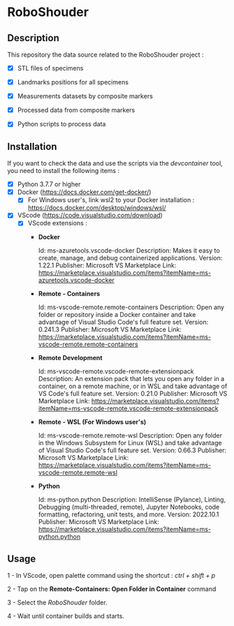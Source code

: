 # RoboShouder

## Description

This repository the data source related to the RoboShouder project : 

- [x] STL files of specimens
- [x] Landmarks positions for all specimens
- [x] Measurements datasets by composite markers
- [x] Processed data from composite markers 
- [x] Python scripts to process data


## Installation 

If you want to check the data and use the scripts via the *devcontainer* tool, you need to install the following items :

- [x] Python 3.7.7 or higher
- [x] Docker (https://docs.docker.com/get-docker/)
  - [x]  For Windows user's, link wsl2 to your Docker installation : https://docs.docker.com/desktop/windows/wsl/
- [x] VScode (https://code.visualstudio.com/download)  
  - [x] VScode extensions :
    - **Docker**


        Id: ms-azuretools.vscode-docker
        Description: Makes it easy to create, manage, and debug containerized applications.
        Version: 1.22.1
        Publisher: Microsoft
        VS Marketplace Link: https://marketplace.visualstudio.com/items?itemName=ms-azuretools.vscode-docker
    - **Remote - Containers**


        Id: ms-vscode-remote.remote-containers
        Description: Open any folder or repository inside a Docker container and take advantage of Visual Studio Code's full feature set.
        Version: 0.241.3
        Publisher: Microsoft
        VS Marketplace Link: https://marketplace.visualstudio.com/items?itemName=ms-vscode-remote.remote-containers
    - **Remote Development**


        Id: ms-vscode-remote.vscode-remote-extensionpack
        Description: An extension pack that lets you open any folder in a container, on a remote machine, or in WSL and take advantage of VS Code's full feature set.
        Version: 0.21.0
        Publisher: Microsoft
        VS Marketplace Link: https://marketplace.visualstudio.com/items?itemName=ms-vscode-remote.vscode-remote-extensionpack
    - **Remote - WSL (For Windows user's)**


        Id: ms-vscode-remote.remote-wsl
        Description: Open any folder in the Windows Subsystem for Linux (WSL) and take advantage of Visual Studio Code's full feature set.
        Version: 0.66.3
        Publisher: Microsoft
        VS Marketplace Link: https://marketplace.visualstudio.com/items?itemName=ms-vscode-remote.remote-wsl
    - **Python**


        Id: ms-python.python
        Description: IntelliSense (Pylance), Linting, Debugging (multi-threaded, remote), Jupyter Notebooks, code formatting, refactoring, unit tests, and more.
        Version: 2022.10.1
        Publisher: Microsoft
        VS Marketplace Link: https://marketplace.visualstudio.com/items?itemName=ms-python.python

## Usage

1 - In VScode, open palette command using the shortcut : *ctrl + shift + p*

2 - Tap on the **Remote-Containers: Open Folder in Container** command

3 - Select the *RoboShouder* folder.

4 - Wait until container builds and starts.
